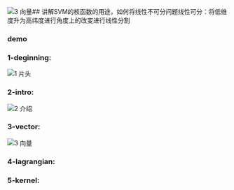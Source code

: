 ![3 向量](https://github.com/user-attachments/assets/b4590fb6-9c49-4a5d-88b6-e156630e1cc0)## 讲解SVM的核函数的用途，如何将线性不可分问题线性可分：将低维度升为高纬度进行角度上的改变进行线性分割
### demo
### 1-deginning:
![1 片头](https://github.com/user-attachments/assets/473c20bc-1f97-401a-811c-76d92baed7b6)
### 2-intro:
![2 介绍](https://github.com/user-attachments/assets/a3b48b04-facf-4910-b0cd-438c15bef22f)
### 3-vector:
![3 向量](https://github.com/user-attachments/assets/d57f2e85-c474-4bb5-bf70-75abac0abada)
### 4-lagrangian:

### 5-kernel:


